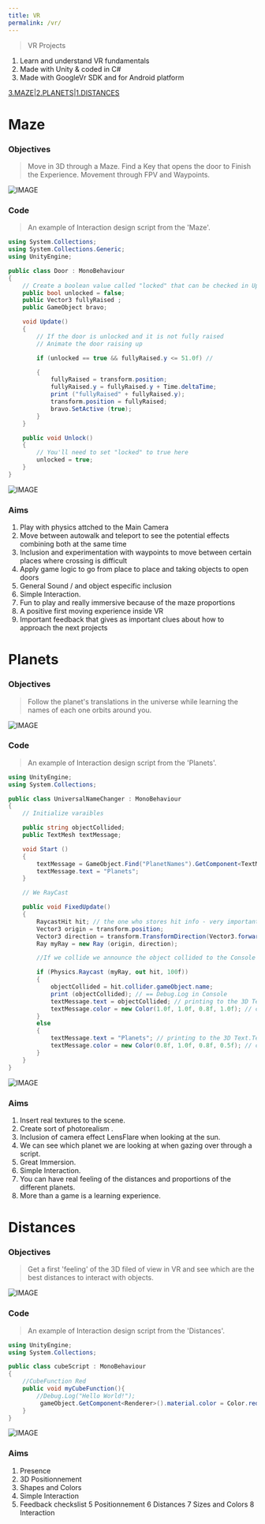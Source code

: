 ```yaml
---
title: VR
permalink: /vr/
---
```

> VR Projects

1. Learn and understand VR fundamentals
2. Made with Unity & coded in C#
3. Made with GoogleVr SDK and for Android platform

[3.MAZE](#maze)|[2.PLANETS](#planets)|[1.DISTANCES](#distances)

# Maze

### Objectives

> Move in 3D through a Maze. Find a Key that opens the door to Finish the Experience. Movement through FPV and Waypoints.

![IMAGE](/images/P3.jpg)

### Code

> An example of Interaction design script from the 'Maze'.

```c#
using System.Collections;
using System.Collections.Generic;
using UnityEngine;

public class Door : MonoBehaviour 
{
	// Create a boolean value called "locked" that can be checked in Update()
	public bool unlocked = false;
	public Vector3 fullyRaised ;
	public GameObject bravo;

	void Update() 
	{
		// If the door is unlocked and it is not fully raised
		// Animate the door raising up

		if (unlocked == true && fullyRaised.y <= 51.0f) // 

		{
			fullyRaised = transform.position;
			fullyRaised.y = fullyRaised.y + Time.deltaTime;
			print ("fullyRaised" + fullyRaised.y);
			transform.position = fullyRaised;
			bravo.SetActive (true);
		}
	}

	public void Unlock()
	{
		// You'll need to set "locked" to true here
		unlocked = true;
	}
}
```

![IMAGE](/images/P3b.jpg)

### Aims

1. Play with physics attched to the Main Camera
2. Move between autowalk and teleport to see the potential effects combining both at the same time
3. Inclusion and experimentation with waypoints to move between certain places where crossing is difficult
4. Apply game logic to go from place to place and taking objects to open doors
5. General Sound / and object especific inclusion
6. Simple Interaction.
7. Fun to play and really immersive because of the maze proportions
8. A positive first moving experience inside VR
9. Important feedback that gives as important clues about how to approach the next projects


# Planets

### Objectives

> Follow the planet's translations in the universe while learning the names of each one orbits around you.

![IMAGE](/images/P2.jpg)

### Code

> An example of Interaction design script from the 'Planets'.

```c#
using UnityEngine;
using System.Collections;

public class UniversalNameChanger : MonoBehaviour 
{
	// Initialize varaibles

	public string objectCollided;
	public TextMesh textMessage;

	void Start () 
	{
		textMessage = GameObject.Find("PlanetNames").GetComponent<TextMesh> ();
		textMessage.text = "Planets";
	}

	// We RayCast

	public void FixedUpdate() 
	{
		RaycastHit hit; // the one who stores hit info - very important !!!
		Vector3 origin = transform.position;
		Vector3 direction = transform.TransformDirection(Vector3.forward);
		Ray myRay = new Ray (origin, direction);

		//If we collide we announce the object collided to the Console and to a 3DText

		if (Physics.Raycast (myRay, out hit, 100f)) 
		{
			objectCollided = hit.collider.gameObject.name;
			print (objectCollided); // == Debug.Log in Console
			textMessage.text = objectCollided; // printing to the 3D Text.TextMesh.text
			textMessage.color = new Color(1.0f, 1.0f, 0.8f, 1.0f); // chnage color
		} 
		else 
		{
			textMessage.text = "Planets"; // printing to the 3D Text.TextMesh.text
			textMessage.color = new Color(0.8f, 1.0f, 0.8f, 0.5f); // change color
		}
	}
}

```

![IMAGE](/images/P2b.jpg)

### Aims

1. Insert real textures to the scene.
2. Create sort of photorealism .
3. Inclusion of camera effect LensFlare when looking at the sun.
4. We can see which planet we are looking at when gazing over through a script.
5. Great Immersion.
6. Simple Interaction.
7. You can have real feeling of the distances and proportions of the different planets.
8. More than a game is a learning experience.


# Distances

### Objectives

> Get a first 'feeling' of the 3D filed of view in VR and see which are the best distances to interact with objects.

![IMAGE](/images/P1a.jpg)

### Code

> An example of Interaction design script from the 'Distances'.

```c#
using UnityEngine;
using System.Collections;

public class cubeScript : MonoBehaviour 
{
	//CubeFunction Red
	public void myCubeFunction(){
		//Debug.Log("Hello World!");
		 gameObject.GetComponent<Renderer>().material.color = Color.red;
	}
}
```

![IMAGE](/images/P1b.jpg)

### Aims

1. Presence
2. 3D Positionnement
3. Shapes and Colors
4. Simple Interaction
5. Feedback checkslist 5 Positionnement 6 Distances 7 Sizes and Colors 8 Interaction






